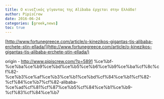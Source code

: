 ```yaml
---
title: Ο κινεζικός γίγαντας της Alibaba έρχεται στην Ελλάδα!
author: PipisCrew
date: 2016-06-24
categories: [greek,news]
toc: true
---
```


[http://www.fortunegreece.com/article/o-kinezikos-gigantas-tis-alibaba-erchete-stin-ellada/](http://www.fortunegreece.com/article/o-kinezikos-gigantas-tis-alibaba-erchete-stin-ellada/)

origin - http://www.pipiscrew.com/?p=5891 %ce%bf-%ce%ba%ce%b9%ce%bd%ce%b5%ce%b6%ce%b9%ce%ba%cf%8c%cf%82-%ce%b3%ce%af%ce%b3%ce%b1%ce%bd%cf%84%ce%b1%cf%82-%cf%84%ce%b7%cf%82-alibaba-%ce%ad%cf%81%cf%87%ce%b5%cf%84%ce%b1%ce%b9-%cf%83%cf%84%ce%b7
